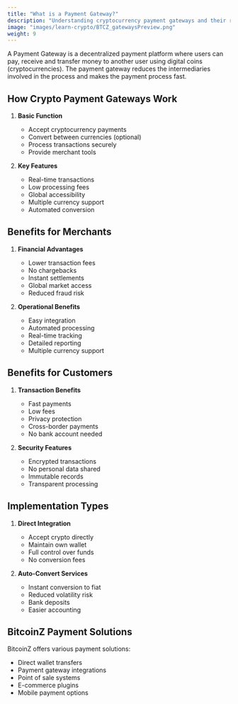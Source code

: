 ```yaml
---
title: "What is a Payment Gateway?"
description: "Understanding cryptocurrency payment gateways and their role in enabling digital currency transactions for businesses."
image: "images/learn-crypto/BTCZ_gatewaysPreview.png"
weight: 9
---
```


A Payment Gateway is a decentralized payment platform where users can pay, receive and transfer money to another user using digital coins (cryptocurrencies). The payment gateway reduces the intermediaries involved in the process and makes the payment process fast.

## How Crypto Payment Gateways Work

1. **Basic Function**
   - Accept cryptocurrency payments
   - Convert between currencies (optional)
   - Process transactions securely
   - Provide merchant tools

2. **Key Features**
   - Real-time transactions
   - Low processing fees
   - Global accessibility
   - Multiple currency support
   - Automated conversion

## Benefits for Merchants

1. **Financial Advantages**
   - Lower transaction fees
   - No chargebacks
   - Instant settlements
   - Global market access
   - Reduced fraud risk

2. **Operational Benefits**
   - Easy integration
   - Automated processing
   - Real-time tracking
   - Detailed reporting
   - Multiple currency support

## Benefits for Customers

1. **Transaction Benefits**
   - Fast payments
   - Low fees
   - Privacy protection
   - Cross-border payments
   - No bank account needed

2. **Security Features**
   - Encrypted transactions
   - No personal data shared
   - Immutable records
   - Transparent processing

## Implementation Types

1. **Direct Integration**
   - Accept crypto directly
   - Maintain own wallet
   - Full control over funds
   - No conversion fees

2. **Auto-Convert Services**
   - Instant conversion to fiat
   - Reduced volatility risk
   - Bank deposits
   - Easier accounting

## BitcoinZ Payment Solutions

BitcoinZ offers various payment solutions:
- Direct wallet transfers
- Payment gateway integrations
- Point of sale systems
- E-commerce plugins
- Mobile payment options